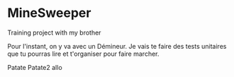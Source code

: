 ﻿# MineSweeper
Training project with my brother

Pour l'instant, on y va avec un Démineur.  Je vais te faire des tests unitaires que tu pourras lire et t'organiser pour faire marcher.

Patate
Patate2
allo
